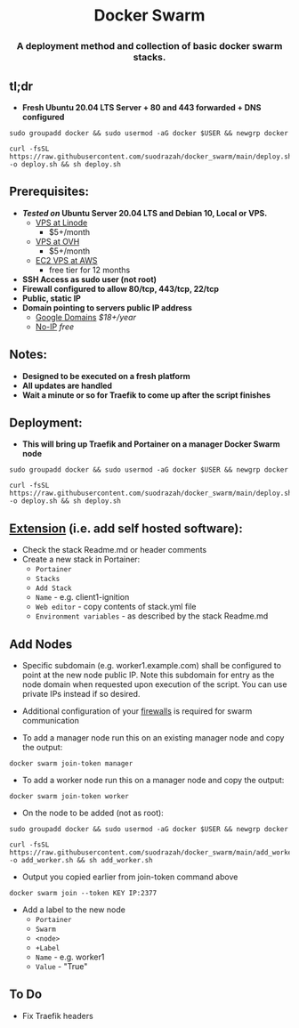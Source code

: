 # <p align="center">Docker Swarm</p>
### <p align="center">A deployment method and collection of basic docker swarm stacks.</p>

## tl;dr
* **Fresh Ubuntu 20.04 LTS Server + 80 and 443 forwarded + DNS configured**
```
sudo groupadd docker && sudo usermod -aG docker $USER && newgrp docker
```
```
curl -fsSL https://raw.githubusercontent.com/suodrazah/docker_swarm/main/deploy.sh -o deploy.sh && sh deploy.sh
```

## Prerequisites:
* **_Tested on_ Ubuntu Server 20.04 LTS and Debian 10, Local or VPS.**
  * [VPS at Linode](https://www.linode.com/products/shared/)
    * $5+/month
  * [VPS at OVH](https://ca.ovh.com/au/order/vps/)
    * $5+/month
  * [EC2 VPS at AWS](https://aws.amazon.com/free/)
    * free tier for 12 months 
* **SSH Access as sudo user (not root)**
* **Firewall configured to allow 80/tcp, 443/tcp, 22/tcp**
* **Public, static IP**
* **Domain pointing to servers public IP address**
  * [Google Domains](https://domains.google.com/) _$18+/year_
  * [No-IP](https://domains.google.com/) _free_

## Notes:
* **Designed to be executed on a fresh platform**
* **All updates are handled**
* **Wait a minute or so for Traefik to come up after the script finishes**

## Deployment:
* **This will bring up Traefik and Portainer on a manager Docker Swarm node**
```
sudo groupadd docker && sudo usermod -aG docker $USER && newgrp docker
```
```
curl -fsSL https://raw.githubusercontent.com/suodrazah/docker_swarm/main/deploy.sh -o deploy.sh && sh deploy.sh
```

## [Extension](https://github.com/suodrazah/docker_swarm/tree/main/stacks) (i.e. add self hosted software):
* Check the stack Readme.md or header comments
* Create a new stack in Portainer:
   * `Portainer`
   * `Stacks`
   * `Add Stack`
   * `Name` - e.g. client1-ignition
   * `Web editor` - copy contents of stack.yml file
   * `Environment variables` - as described by the stack Readme.md

## Add Nodes
* Specific subdomain (e.g. worker1.example.com) shall be configured to point at the new node public IP. Note this subdomain for entry as the node domain when requested upon execution of the script. You can use private IPs instead if so desired.
* Additional configuration of your [firewalls](https://docs.docker.com/engine/swarm/swarm-tutorial/#open-protocols-and-ports-between-the-hosts) is required for swarm communication

* To add a manager node run this on an existing manager node and copy the output:
```
docker swarm join-token manager
```
* To add a worker node run this on a manager node and copy the output:
```
docker swarm join-token worker
```
* On the node to be added (not as root):
```
sudo groupadd docker && sudo usermod -aG docker $USER && newgrp docker
```
```
curl -fsSL https://raw.githubusercontent.com/suodrazah/docker_swarm/main/add_worker.sh -o add_worker.sh && sh add_worker.sh
```
* Output you copied earlier from join-token command above
```
docker swarm join --token KEY IP:2377
```

* Add a label to the new node
   * `Portainer`
   * `Swarm`
   * `<node>`
   * `+Label`
   * `Name` - <Node Name> e.g. worker1
   * `Value` - "True"

 ## To Do
 
 * Fix Traefik headers
